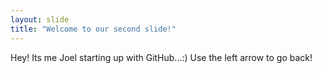 ```yaml
---
layout: slide
title: "Welcome to our second slide!"
---
```

Hey! Its me Joel starting up with GitHub...:)
Use the left arrow to go back!
